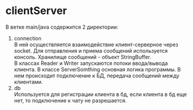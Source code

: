 # clientServer
В ветке main/java содержится 2 директории:</br>
1) connection </br>
В ней осуществляется взаимодействие клиент-серверное через socket. Для отправления и приема сообщений используется консоль. Хранилище сообщений - объект StringBuffer.</br>
В классах Reader и Writer запускаются потоки ввода/вывода клиента. В классе ServerSomthing основная логика программы. В нем происходит подключение к БД, передача сообщений между клиентами.
2) db </br>
Используется для регистрации клиента в бд, если клиента в бд еще нет, то подключение к чату не разрешается.</br>
